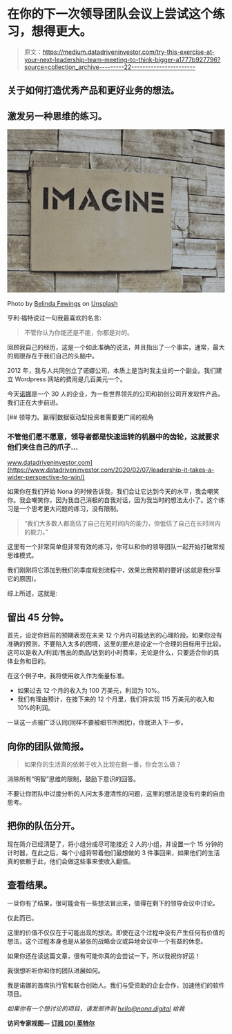 # 在你的下一次领导团队会议上尝试这个练习，想得更大。

> 原文：<https://medium.datadriveninvestor.com/try-this-exercise-at-your-next-leadership-team-meeting-to-think-bigger-a1777b927796?source=collection_archive---------22----------------------->

## 关于如何打造优秀产品和更好业务的想法。

## 激发另一种思维的练习。

![](img/7a8f4ebda317fd82e51dd3d4143461fb.png)

Photo by [Belinda Fewings](https://unsplash.com/@bel2000a?utm_source=unsplash&utm_medium=referral&utm_content=creditCopyText) on [Unsplash](https://unsplash.com/s/photos/think-team?utm_source=unsplash&utm_medium=referral&utm_content=creditCopyText)

亨利·福特说过一句我最喜欢的名言:

> 不管你认为你能还是不能，你都是对的。

回顾我自己的经历，这是一个如此准确的说法，并且指出了一个事实，通常，最大的局限存在于我们自己的头脑中。

2012 年，我与人共同创立了诺娜公司，本质上是当时我主业的一个副业。我们建立 Wordpress 网站的费用是几百美元一个。

今天[诺娜](http://www.nona.digital)是一个 30 人的企业，为一些世界领先的公司和初创公司开发软件产品，我们正在大步前进。

[](https://www.datadriveninvestor.com/2020/02/07/leadership-it-takes-a-wider-perspective-to-win/) [## 领导力。赢得|数据驱动型投资者需要更广阔的视角

### 不管他们愿不愿意，领导者都是快速运转的机器中的齿轮，这就要求他们夹住自己的爪子…

www.datadriveninvestor.com](https://www.datadriveninvestor.com/2020/02/07/leadership-it-takes-a-wider-perspective-to-win/) 

如果你在我们开始 Nona 的时候告诉我，我们会让它达到今天的水平，我会嘲笑你。我会嘲笑你，因为我自己消极的自我对话，因为我当时的想法太小了。这个练习是一个思考更大问题的练习，没有限制。

> “我们大多数人都高估了自己在短时间内的能力，但低估了自己在长时间内的能力。”

这里有一个非常简单但非常有效的练习，你可以和你的领导团队一起开始打破常规思维模式。

我们刚刚将它添加到我们的季度规划流程中，效果比我预期的要好(这就是我分享它的原因)。

综上所述，这就是:

## **留出 45 分钟。**

首先，设定你目前的预期表现在未来 12 个月内可能达到的心理阶段。如果你没有准确的预测，不要陷入太多的困境，这里的要点是设定一个合理的目标用于比较。这可以是收入/利润/售出的商品/达到的小时费率，无论是什么，只要适合你的具体业务和目的。

在这个例子中，我将使用收入作为衡量标准。

*   如果过去 12 个月的收入为 100 万美元，利润为 10%。
*   我们有理由预计，在接下来的 12 个月里，我们将实现 115 万美元的收入和 10%的利润。

一旦这一点被广泛认同(同样不要被细节所困扰)，你就进入下一步。

## 向你的团队做简报。

> 如果你的生活真的依赖于收入比现在翻一番，你会怎么做？

消除所有“明智”思维的限制，鼓励下意识的回答。

不要让你团队中过度分析的人问太多澄清性的问题，这里的想法是没有约束的自由思考。

## 把你的队伍分开。

现在简介已经清楚了，将小组分成尽可能接近 2 人的小组，并设置一个 15 分钟的计时器，在此之后，每个小组将带着他们最想做的 3 件事回来，如果他们的生活真的依赖于此，他们会做这些事来使收入翻倍。

## 查看结果。

一旦你有了结果，很可能会有一些想法冒出来，值得在剩下的领导会议中讨论。

仅此而已。

这里的价值不仅仅在于可能出现的想法。即使在这个过程中没有产生任何有价值的想法，这个过程本身也是从紧张的战略会议或异地会议中一个有益的休息。

如果你还在读这篇文章，很有可能你真的会尝试一下，所以我祝你好运！

我很想听听你和你的团队进展如何。

我是诺娜的首席执行官和联合创始人。我们与受资助的企业合作，加速他们的软件项目。

*如果你有一个想讨论的项目，请发邮件到 hello@nona.digital 给我*

**访问专家视图—** [**订阅 DDI 英特尔**](https://datadriveninvestor.com/ddi-intel)